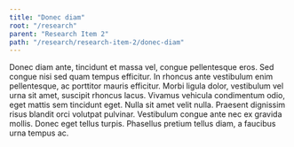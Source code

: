 ```yaml
---
title: "Donec diam"
root: "/research"
parent: "Research Item 2"
path: "/research/research-item-2/donec-diam"
---
```


Donec diam ante, tincidunt et massa vel, congue pellentesque eros. Sed congue nisi sed quam tempus efficitur. In rhoncus ante vestibulum enim pellentesque, ac porttitor mauris efficitur. Morbi ligula dolor, vestibulum vel urna sit amet, suscipit rhoncus lacus. Vivamus vehicula condimentum odio, eget mattis sem tincidunt eget. Nulla sit amet velit nulla. Praesent dignissim risus blandit orci volutpat pulvinar. Vestibulum congue ante nec ex gravida mollis. Donec eget tellus turpis. Phasellus pretium tellus diam, a faucibus urna tempus ac.
